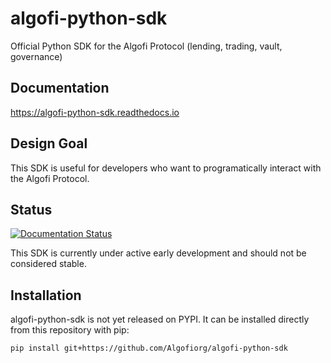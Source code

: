 # algofi-python-sdk
Official Python SDK for the Algofi Protocol (lending, trading, vault, governance)

## Documentation
https://algofi-python-sdk.readthedocs.io

## Design Goal
This SDK is useful for developers who want to programatically interact with the Algofi Protocol.

## Status
[![Documentation Status](https://readthedocs.org/projects/algofi-python-sdk/badge/?version=latest)](https://algofi-python-sdk.readthedocs.io/en/latest/?badge=latest)

This SDK is currently under active early development and should not be considered stable.

## Installation
algofi-python-sdk is not yet released on PYPI. It can be installed directly from this repository with pip:

`pip install git+https://github.com/Algofiorg/algofi-python-sdk`
